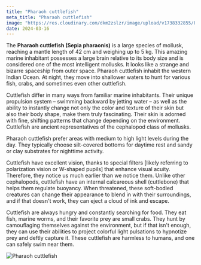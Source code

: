 ```yaml
---
title: "Pharaoh cuttlefish"
meta_title: "Pharaoh cuttlefish"
image: "https://res.cloudinary.com/dkm2zslzr/image/upload/v1738332855/Pharaoh_Cuttlefish_k3pspu.png"
date: 2024-03-16
---
```


The **Pharaoh cuttlefish (Sepia pharaonis)** is a large species of mollusk, reaching a mantle length of 42 cm and weighing up to 5 kg. This amazing marine inhabitant possesses a large brain relative to its body size and is considered one of the most intelligent mollusks. It looks like a strange and bizarre spaceship from outer space. Pharaoh cuttlefish inhabit the western Indian Ocean. At night, they move into shallower waters to hunt for various fish, crabs, and sometimes even other cuttlefish.

Cuttlefish differ in many ways from familiar marine inhabitants. Their unique propulsion system – swimming backward by jetting water – as well as the ability to instantly change not only the color and texture of their skin but also their body shape, make them truly fascinating. Their skin is adorned with fine, shifting patterns that change depending on the environment. Cuttlefish are ancient representatives of the cephalopod class of mollusks.

Pharaoh cuttlefish prefer areas with medium to high light levels during the day. They typically choose silt-covered bottoms for daytime rest and sandy or clay substrates for nighttime activity.

Cuttlefish have excellent vision, thanks to special filters [likely referring to polarization vision or W-shaped pupils] that enhance visual acuity. Therefore, they notice us much earlier than we notice them. Unlike other cephalopods, cuttlefish have an internal calcareous shell (cuttlebone) that helps them regulate buoyancy. When threatened, these soft-bodied creatures can change their appearance to blend in with their surroundings, and if that doesn't work, they can eject a cloud of ink and escape.

Cuttlefish are always hungry and constantly searching for food. They eat fish, marine worms, and their favorite prey are small crabs. They hunt by camouflaging themselves against the environment, but if that isn't enough, they can use their abilities to project colorful light pulsations to hypnotize prey and deftly capture it. These cuttlefish are harmless to humans, and one can safely swim near them.

![Pharaoh cuttlefish](https://res.cloudinary.com/dkm2zslzr/image/upload/v1742047850/Pharaoh_cuttlefish_aa7jfk.png "Pharaoh cuttlefish")